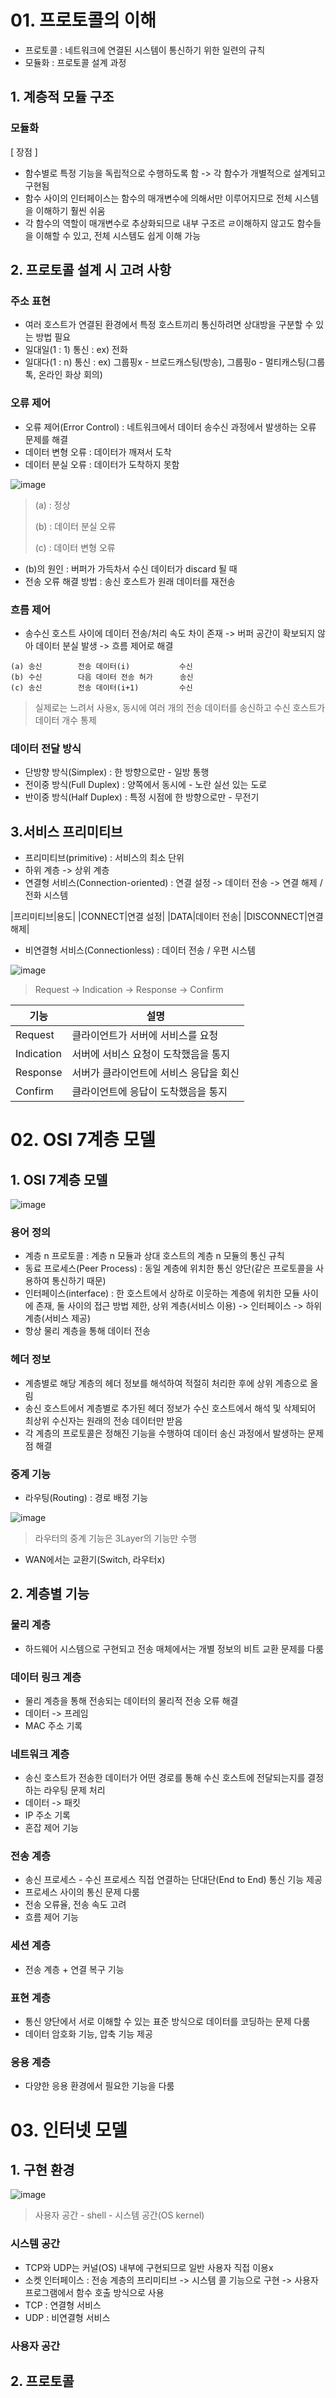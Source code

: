 # 01. 프로토콜의 이해
* 프로토콜 : 네트워크에 연결된 시스템이 통신하기 위한 일련의 규칙
* 모듈화 : 프로토콜 설계 과정

## 1. 계층적 모듈 구조
### 모듈화
[ 장점 ]
* 함수별로 특정 기능을 독립적으로 수행하도록 함 -> 각 함수가 개별적으로 설계되고 구현됨
* 함수 사이의 인터페이스는 함수의 매개변수에 의해서만 이루어지므로 전체 시스템을 이해하기 훨씬 쉬움
* 각 함수의 역할이 매개변수로 추상화되므로 내부 구조르 ㄹ이해하지 않고도 함수들을 이해할 수 있고, 전체 시스템도 쉽게 이해 가능

## 2. 프로토콜 설계 시 고려 사항
### 주소 표현
* 여러 호스트가 연결된 환경에서 특정 호스트끼리 통신하려면 상대방을 구분할 수 있는 방법 필요
* 일대일(1 : 1) 통신 : ex) 전화
* 일대다(1 : n) 통신 : ex) 그룹핑x - 브로드캐스팅(방송), 그룹핑o - 멀티캐스팅(그룹 톡, 온라인 화상 회의)

### 오류 제어
* 오류 제어(Error Control) : 네트워크에서 데이터 송수신 과정에서 발생하는 오류 문제를 해결
* 데이터 변형 오류 : 데이터가 깨져서 도착
* 데이터 분실 오류 : 데이터가 도착하지 못함

![image](https://user-images.githubusercontent.com/61977260/194747730-e549ffa3-91b1-4795-b092-5d6d3d1eafca.png)
> (a) : 정상
>
> (b) : 데이터 분실 오류
>
> (c) : 데이터 변형 오류

* (b)의 원인 : 버퍼가 가득차서 수신 데이터가 discard 될 때
* 전송 오류 해결 방법 : 송신 호스트가 원래 데이터를 재전송

### 흐름 제어
* 송수신 호스트 사이에 데이터 전송/처리 속도 차이 존재 -> 버퍼 공간이 확보되지 않아 데이터 분실 발생 -> 흐름 제어로 해결

```
(a) 송신        전송 데이터(i)           수신
(b) 수신        다음 데이터 전송 허가      송신
(c) 송신        전송 데이터(i+1)         수신
```
> 실제로는 느려서 사용x, 동시에 여러 개의 전송 데이터를 송신하고 수신 호스트가 데이터 개수 통제

### 데이터 전달 방식
* 단방향 방식(Simplex) : 한 방향으로만 - 일방 통행
* 전이중 방식(Full Duplex) : 양쪽에서 동시에 - 노란 실선 있는 도로
* 반이중 방식(Half Duplex) : 특정 시점에 한 방향으로만 - 무전기

## 3.서비스 프리미티브
* 프리미티브(primitive) : 서비스의 최소 단위
* 하위 계층 -> 상위 계층
* 연결형 서비스(Connection-oriented) : 연결 설정 -> 데이터 전송 -> 연결 해제 / 전화 시스템

|프리미티브|용도|
|CONNECT|연결 설정|
|DATA|데이터 전송|
|DISCONNECT|연결 해제|

* 비연결형 서비스(Connectionless) : 데이터 전송 / 우편 시스템

![image](https://user-images.githubusercontent.com/61977260/194748557-2d99e7a0-e6a8-4d80-b332-76cdba9a1569.png)
> Request -> Indication -> Response -> Confirm

|기능|설명|
|--|--|
|Request|클라이언트가 서버에 서비스를 요청|
|Indication|서버에 서비스 요청이 도착했음을 통지|
|Response|서버가 클라이언트에 서비스 응답을 회신|
|Confirm|클라이언트에 응답이 도착했음을 통지|

# 02. OSI 7계층 모델
## 1. OSI 7계층 모델

![image](https://user-images.githubusercontent.com/61977260/194749233-7a730e2c-2246-4055-a16d-41d7d0da1220.png)

### 용어 정의
* 계층 n 프로토콜 : 계층 n 모듈과 상대 호스트의 계층 n 모듈의 통신 규칙
* 동료 프로세스(Peer Process) : 동일 계층에 위치한 통신 양단(같은 프로토콜을 사용하여 통신하기 때문)
* 인터페이스(interface) : 한 호스트에서 상하로 이웃하는 계층에 위치한 모듈 사이에 존재, 둘 사이의 접근 방법 제한, 상위 계층(서비스 이용) -> 인터페이스 -> 하위 계층(서비스 제공)
* 항상 물리 계층을 통해 데이터 전송

### 헤더 정보
* 계층별로 해당 계층의 헤더 정보를 해석하여 적절히 처리한 후에 상위 계층으로 올림
* 송신 호스트에서 계층별로 추가된 헤더 정보가 수신 호스트에서 해석 및 삭제되어 최상위 수신자는 원래의 전송 데이터만 받음
* 각 계층의 프로토콜은 정해진 기능을 수행하여 데이터 송신 과정에서 발생하는 문제점 해결

### 중계 기능
* 라우팅(Routing) : 경로 배정 기능

![image](https://user-images.githubusercontent.com/61977260/194749505-2cae30eb-43a6-4a69-8871-ad6b2228cb3c.png)
> 라우터의 중계 기능은 3Layer의 기능만 수행

* WAN에서는 교환기(Switch, 라우터x)

## 2. 계층별 기능
### 물리 계층
* 하드웨어 시스템으로 구현되고 전송 매체에서는 개별 정보의 비트 교환 문제를 다룸

### 데이터 링크 계층
* 물리 계층을 통해 전송되는 데이터의 물리적 전송 오류 해결
* 데이터 -> 프레임
* MAC 주소 기록

### 네트워크 계층
* 송신 호스트가 전송한 데이터가 어떤 경로를 통해 수신 호스트에 전달되는지를 결정하는 라우팅 문제 처리
* 데이터 -> 패킷
* IP 주소 기록
* 혼잡 제어 기능

### 전송 계층
* 송신 프로세스 - 수신 프로세스 직접 연결하는 단대단(End to End) 통신 기능 제공
* 프로세스 사이의 통신 문제 다룸
* 전송 오류율, 전송 속도 고려
* 흐름 제어 기능

### 세션 계층
* 전송 계층 + 연결 복구 기능

### 표현 계층
* 통신 양단에서 서로 이해할 수 있는 표준 방식으로 데이터를 코딩하는 문제 다룸
* 데이터 암호화 기능, 압축 기능 제공

### 응용 계층
* 다양한 응용 환경에서 필요한 기능을 다룸

# 03. 인터넷 모델
## 1. 구현 환경
![image](https://user-images.githubusercontent.com/61977260/194749873-ba8283e6-6c0c-4357-bf81-f2cd0c50c9bf.png)
> 사용자 공간 - shell - 시스템 공간(OS kernel)

### 시스템 공간
* TCP와 UDP는 커널(OS) 내부에 구현되므로 일반 사용자 직접 이용x
* 소켓 인터페이스 : 전송 계층의 프리미티브 -> 시스템 콜 기능으로 구현 -> 사용자 프로그램에서 함수 호출 방식으로 사용
* TCP : 연결형 서비스
* UDP : 비연결형 서비스

### 사용자 공간
## 2. 프로토콜
